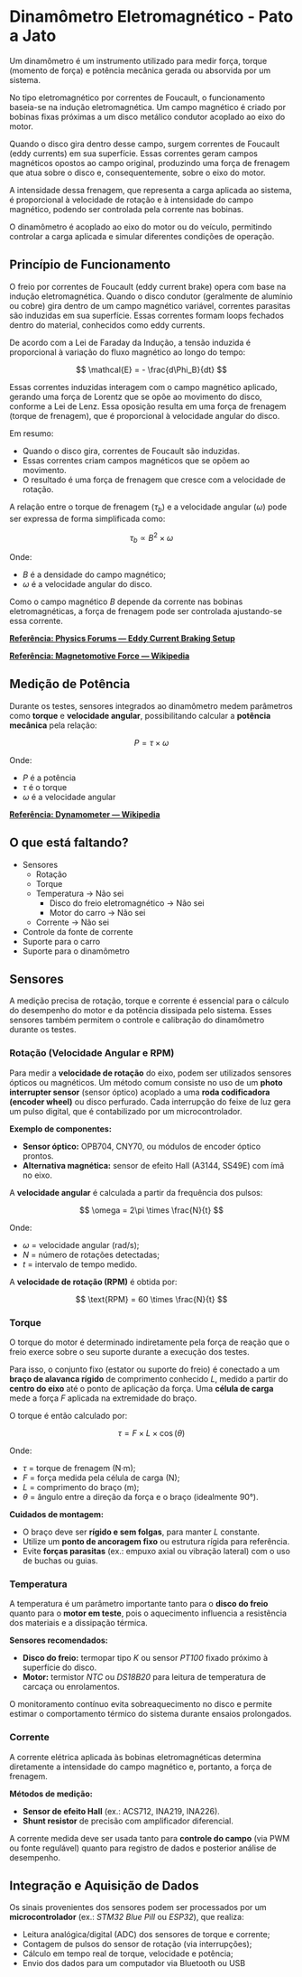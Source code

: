 # Dinamômetro Eletromagnético - Pato a Jato

Um dinamômetro é um instrumento utilizado para medir força, torque (momento de força) e potência mecânica gerada ou absorvida por um sistema.

No tipo eletromagnético por correntes de Foucault, o funcionamento baseia-se na indução eletromagnética. Um campo magnético é criado por bobinas fixas próximas a um disco metálico condutor acoplado ao eixo do motor.

Quando o disco gira dentro desse campo, surgem correntes de Foucault (eddy currents) em sua superfície. Essas correntes geram campos magnéticos opostos ao campo original, produzindo uma força de frenagem que atua sobre o disco e, consequentemente, sobre o eixo do motor.

A intensidade dessa frenagem, que representa a carga aplicada ao sistema, é proporcional à velocidade de rotação e à intensidade do campo magnético, podendo ser controlada pela corrente nas bobinas.

O dinamômetro é acoplado ao eixo do motor ou do veículo, permitindo controlar a carga aplicada e simular diferentes condições de operação.


## Princípio de Funcionamento

O freio por correntes de Foucault (eddy current brake) opera com base na indução eletromagnética. Quando o disco condutor (geralmente de alumínio ou cobre) gira dentro de um campo magnético variável, correntes parasitas são induzidas em sua superfície. Essas correntes formam loops fechados dentro do material, conhecidos como eddy currents.

De acordo com a Lei de Faraday da Indução, a tensão induzida é proporcional à variação do fluxo magnético ao longo do tempo:

$$
\mathcal{E} = - \frac{d\Phi_B}{dt}
$$

Essas correntes induzidas interagem com o campo magnético aplicado, gerando uma força de Lorentz que se opõe ao movimento do disco, conforme a Lei de Lenz. Essa oposição resulta em uma força de frenagem (torque de frenagem), que é proporcional à velocidade angular do disco.

Em resumo:

- Quando o disco gira, correntes de Foucault são induzidas.
- Essas correntes criam campos magnéticos que se opõem ao movimento.
- O resultado é uma força de frenagem que cresce com a velocidade de rotação.

A relação entre o torque de frenagem ($\tau_b$) e a velocidade angular ($\omega$) pode ser expressa de forma simplificada como:

$$
\tau_b \propto B^2 \times \omega
$$

Onde:

- $B$ é a densidade do campo magnético;
- $\omega$ é a velocidade angular do disco.

Como o campo magnético $B$ depende da corrente nas bobinas eletromagnéticas, a força de frenagem pode ser controlada ajustando-se essa corrente.

[**Referência: Physics Forums — Eddy Current Braking Setup**](https://www.physicsforums.com/threads/how-to-find-the-braking-torque-of-an-eddy-current-braking-setup.976052/?utm_source=chatgpt.com)

[**Referência: Magnetomotive Force — Wikipedia**](https://en.wikipedia.org/wiki/Magnetomotive_force)


## Medição de Potência

Durante os testes, sensores integrados ao dinamômetro medem parâmetros como **torque** e **velocidade angular**, possibilitando calcular a **potência mecânica** pela relação:

$$
P = \tau \times \omega
$$

Onde:
- $P$ é a potência
- $\tau$ é o torque
- $\omega$ é a velocidade angular

[**Referência: Dynamometer — Wikipedia**](https://en.wikipedia.org/wiki/Dynamometer)

## O que está faltando?
- Sensores
    - Rotação
    - Torque
    - Temperatura -> Não sei
        - Disco do freio eletromagnético -> Não sei
        - Motor do carro -> Não sei
    - Corrente -> Não sei
- Controle da fonte de corrente
- Suporte para o carro
- Suporte para o dinamômetro

## Sensores

A medição precisa de rotação, torque e corrente é essencial para o cálculo do desempenho do motor e da potência dissipada pelo sistema. Esses sensores também permitem o controle e calibração do dinamômetro durante os testes.

### Rotação (Velocidade Angular e RPM)

Para medir a **velocidade de rotação** do eixo, podem ser utilizados sensores ópticos ou magnéticos.
Um método comum consiste no uso de um **photo interrupter sensor** (sensor óptico) acoplado a uma **roda codificadora (encoder wheel)** ou disco perfurado. Cada interrupção do feixe de luz gera um pulso digital, que é contabilizado por um microcontrolador.

**Exemplo de componentes:**

- **Sensor óptico:** OPB704, CNY70, ou módulos de encoder óptico prontos.
- **Alternativa magnética:** sensor de efeito Hall (A3144, SS49E) com ímã no eixo.

A **velocidade angular** é calculada a partir da frequência dos pulsos:

$$
\omega = 2\pi \times \frac{N}{t}
$$

Onde:

* $\omega$ = velocidade angular (rad/s);
* $N$ = número de rotações detectadas;
* $t$ = intervalo de tempo medido.

A **velocidade de rotação (RPM)** é obtida por:

$$
\text{RPM} = 60 \times \frac{N}{t}
$$

### Torque

O torque do motor é determinado indiretamente pela força de reação que o freio exerce sobre o seu suporte durante a execução dos testes.

Para isso, o conjunto fixo (estator ou suporte do freio) é conectado a um **braço de alavanca rígido** de comprimento conhecido $L$, medido a partir do **centro do eixo** até o ponto de aplicação da força.
Uma **célula de carga** mede a força $F$ aplicada na extremidade do braço.

O torque é então calculado por:

$$
\tau = F \times L \times \cos(\theta)
$$

Onde:

- $\tau$ = torque de frenagem (N·m);
- $F$ = força medida pela célula de carga (N);
- $L$ = comprimento do braço (m);
- $\theta$ = ângulo entre a direção da força e o braço (idealmente 90°).

**Cuidados de montagem:**

- O braço deve ser **rígido e sem folgas**, para manter $L$ constante.
- Utilize um **ponto de ancoragem fixo** ou estrutura rígida para referência.
- Evite **forças parasitas** (ex.: empuxo axial ou vibração lateral) com o uso de buchas ou guias.

### Temperatura

A temperatura é um parâmetro importante tanto para o **disco do freio** quanto para o **motor em teste**, pois o aquecimento influencia a resistência dos materiais e a dissipação térmica.

**Sensores recomendados:**

- **Disco do freio:** termopar tipo *K* ou sensor *PT100* fixado próximo à superfície do disco.
- **Motor:** termistor *NTC* ou *DS18B20* para leitura de temperatura de carcaça ou enrolamentos.

O monitoramento contínuo evita sobreaquecimento no disco e permite estimar o comportamento térmico do sistema durante ensaios prolongados.

### Corrente

A corrente elétrica aplicada às bobinas eletromagnéticas determina diretamente a intensidade do campo magnético e, portanto, a força de frenagem.

**Métodos de medição:**

- **Sensor de efeito Hall** (ex.: ACS712, INA219, INA226).
- **Shunt resistor** de precisão com amplificador diferencial.

A corrente medida deve ser usada tanto para **controle do campo** (via PWM ou fonte regulável) quanto para registro de dados e posterior análise de desempenho.

## Integração e Aquisição de Dados

Os sinais provenientes dos sensores podem ser processados por um **microcontrolador** (ex.: *STM32 Blue Pill* ou *ESP32*), que realiza:

- Leitura analógica/digital (ADC) dos sensores de torque e corrente;
- Contagem de pulsos do sensor de rotação (via interrupções);
- Cálculo em tempo real de torque, velocidade e potência;
- Envio dos dados para um computador via Bluetooth ou USB
